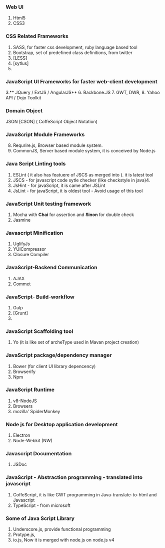 ### Web UI
1. Html5
2. CSS3

### CSS Related Frameworks

1. SASS, for faster css development, ruby language based tool
2. Bootstrap, set of predefined class definitions, from twitter
2. [LESS]
3. [sytlus]
3. 

### JavaScript UI Frameworks for faster web-client development

 
3.** JQuery / ExtJS / AngularJS**
6. Backbone.JS
7. GWT, DWR,
8. Yahoo API / Dojo Toolkit

### Domain Object

JSON
[CSON] \( CoffeScript Object Notation\)


### JavaScript Module Frameworks

8. Requrire.js, Browser based module system.
9. CommonJS, Server based module system, it is conceived by Node.js

### Java Script Linting tools

1. ESLint \( it also has featuere of  JSCS as merged into \). it is latest tool
3. JSCS - for javascript code sytle checker \(like checkstyle in java\)4. 
5. JsHint - for javaScript, it is came after JSLint
6. JsLint - for javaScript, it is oldest tool - Avoid usage of this tool

### JavaScript Unit testing framework
1. Mocha with **Chai** for assertion and **Sinon** for double check
2. Jasmine

### Javascript Minification
1. UglifyJs
2. YUICompressor
3. Closure Compiler
### JavaScript-Backend Communication
1. AJAX
2. Commet
### JavaScript- Build-workflow
1. Gulp
2. [Grunt]
3. 
### JavaScript Scaffolding tool
1. Yo (it is like set of archeType used in Mavan project creation)

### JavaScript package\/dependency manager

1. Bower (for client UI library depencency)
2. Browserify
2. Npm
### JavaScript Runtime

1. v8-NodeJS
2. Browsers
3. mozilla' SpiderMonkey

### Node js for Desktop application development
1. Electron
2. Node-Webkit (NW)

### Javascript Documentation
1. JSDoc
### JavaScript - Abstraction programming - translated into javascript

1. CoffeScript, it is like GWT programming in Java-translate-to-html and Javascript
2. TypeScript - from microsoft

### Some of Java Script Library

1. Underscore.js, provide functional programming
2. Protype.js,
3. io.js, Now it is merged with node.js on node.js v4